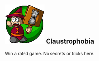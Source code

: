 ## ![Claustrophobia_Icon](https://raw.githubusercontent.com/1IlIl/wikidata/main/achievement_icons/Claustrophobia.png) Claustrophobia





Win a rated game. No secrets or tricks here.

